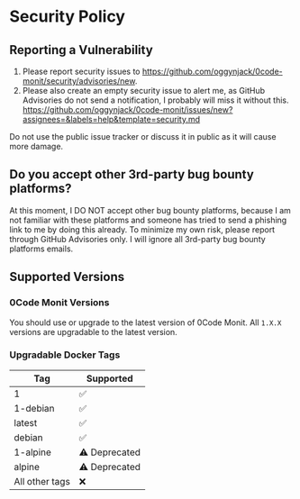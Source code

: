 # Security Policy

## Reporting a Vulnerability

1. Please report security issues to
   <https://github.com/oggynjack/0code-monit/security/advisories/new>.
2. Please also create an empty security issue to alert me, as GitHub Advisories
   do not send a notification, I probably will miss it without this.
   <https://github.com/oggynjack/0code-monit/issues/new?assignees=&labels=help&template=security.md>

Do not use the public issue tracker or discuss it in public as it will cause
more damage.

## Do you accept other 3rd-party bug bounty platforms?

At this moment, I DO NOT accept other bug bounty platforms, because I am not
familiar with these platforms and someone has tried to send a phishing link to
me by doing this already. To minimize my own risk, please report through GitHub
Advisories only. I will ignore all 3rd-party bug bounty platforms emails.

## Supported Versions

### 0Code Monit Versions

You should use or upgrade to the latest version of 0Code Monit. All `1.X.X`
versions are upgradable to the latest version.

### Upgradable Docker Tags

| Tag            | Supported          |
| -------------- | ------------------ |
| 1              | :white_check_mark: |
| 1-debian       | :white_check_mark: |
| latest         | :white_check_mark: |
| debian         | :white_check_mark: |
| 1-alpine       | ⚠️ Deprecated      |
| alpine         | ⚠️ Deprecated      |
| All other tags | ❌                 |
